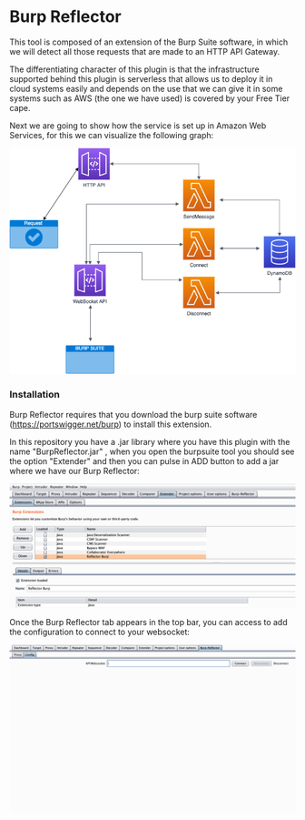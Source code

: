 # Burp Reflector

This tool is composed of an extension of the Burp Suite software, in which we will detect all those requests that are made to an HTTP API Gateway.

The differentiating character of this plugin is that the infrastructure supported behind this plugin is serverless that allows us to deploy it in cloud systems easily and depends on the use that we can give it in some systems such as AWS (the one we have used) is covered by your Free Tier cape.

Next we are going to show how the service is set up in Amazon Web Services, for this we can visualize the following graph:


![Schema](https://raw.githubusercontent.com/Serverless-Red-Team-Tools/BurpReflector/main/Media/Schema.png)



### Installation

Burp Reflector requires that you download the burp suite software (https://portswigger.net/burp) to install this extension.

In this repository you have a .jar library where you have this plugin with the name "BurpReflector.jar" , when you open the burpsuite tool you should see the option "Extender" and then you can pulse in ADD button to add a jar where we have our Burp Reflector:

![ExtenderView](https://raw.githubusercontent.com/Serverless-Red-Team-Tools/BurpReflector/main/Media/ExtenderView.png)

Once the Burp Reflector tab appears in the top bar, you can access to add the configuration to connect to your websocket:

![ConfigView](https://raw.githubusercontent.com/Serverless-Red-Team-Tools/BurpReflector/main/Media/ConfigView.png)
